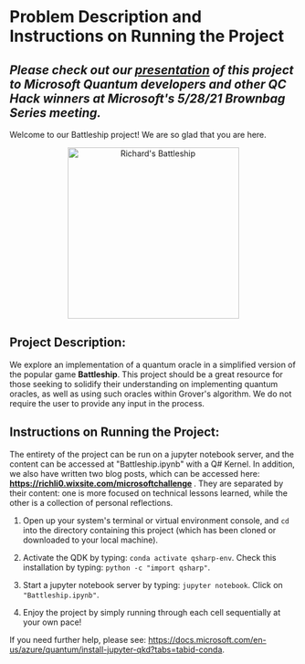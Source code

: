 # Problem Description and Instructions on Running the Project 

***Please check out our [presentation](https://docs.google.com/presentation/d/19Io3p6UvTFMbvmslHd7P5Hyk71Nh6iOgTnWaljNaRrs/edit?usp=sharing) of this project to Microsoft Quantum developers and other QC Hack winners at Microsoft's 5/28/21 Brownbag Series meeting.***
---

Welcome to our Battleship project! We are so glad that you are here.
<div align="center"> 
<img src="https://user-images.githubusercontent.com/42923017/114302152-ce7c7680-9a95-11eb-97f8-e6a17c7144ea.png" alt="Richard's Battleship" width="300">
</div>

## Project Description:
We explore an implementation of a quantum oracle in a simplified version of the popular game **Battleship**. This project should be a great resource for those seeking to solidify their understanding on implementing quantum oracles, as well as using such oracles within Grover's algorithm. We do not require the user to provide any input in the process.

## Instructions on Running the Project:
The entirety of the project can be run on a jupyter notebook server, and the content can be accessed at "Battleship.ipynb" with a Q# Kernel. 
In addition, we also have written two blog posts, which can be accessed here: <b> https://richli0.wixsite.com/microsoftchallenge </b>. They are separated by their content: one is more focused on technical lessons learned, while the other is a collection of personal reflections.

1) Open up your system's terminal or virtual environment console, and `cd` into the directory containing this project (which has been cloned or downloaded to your local machine).

2) Activate the QDK by typing: `conda activate qsharp-env`.
   Check this installation by typing: `python -c "import qsharp"`.

3) Start a jupyter notebook server by typing: `jupyter notebook`.
   Click on `"Battleship.ipynb"`.

4) Enjoy the project by simply running through each cell sequentially at your own pace!

If you need further help, please see: https://docs.microsoft.com/en-us/azure/quantum/install-jupyter-qkd?tabs=tabid-conda. 

